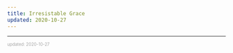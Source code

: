 ```yaml
---
title: Irresistable Grace
updated: 2020-10-27
---
```


---

<sup><sub><font color="#a6a6a6">updated: 2020-10-27</font></sub></sup>
